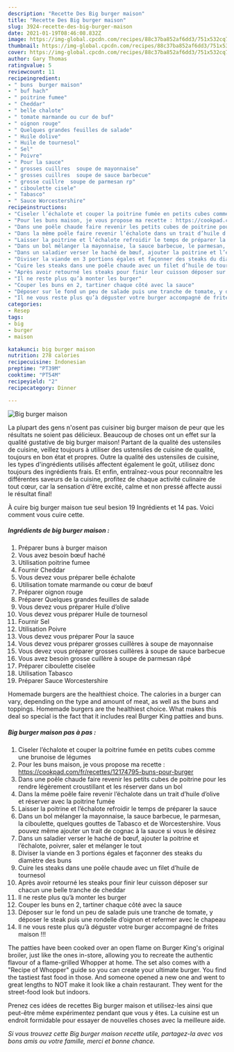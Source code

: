 ```yaml
---
description: "Recette Des Big burger maison"
title: "Recette Des Big burger maison"
slug: 3924-recette-des-big-burger-maison
date: 2021-01-19T08:46:08.832Z
image: https://img-global.cpcdn.com/recipes/88c37ba852af6dd3/751x532cq70/big-burger-maison-photo-principale-de-la-recette.jpg
thumbnail: https://img-global.cpcdn.com/recipes/88c37ba852af6dd3/751x532cq70/big-burger-maison-photo-principale-de-la-recette.jpg
cover: https://img-global.cpcdn.com/recipes/88c37ba852af6dd3/751x532cq70/big-burger-maison-photo-principale-de-la-recette.jpg
author: Gary Thomas
ratingvalue: 5
reviewcount: 11
recipeingredient:
- " buns  burger maison"
- " buf hach"
- " poitrine fumee"
- " Cheddar"
- " belle chalote"
- " tomate marmande ou cur de buf"
- " oignon rouge"
- " Quelques grandes feuilles de salade"
- " Huile dolive"
- " Huile de tournesol"
- " Sel"
- " Poivre"
- " Pour la sauce"
- " grosses cuillres  soupe de mayonnaise"
- " grosses cuillres  soupe de sauce barbecue"
- " grosse cuillre  soupe de parmesan rp"
- " ciboulette cisele"
- " Tabasco"
- " Sauce Worcestershire"
recipeinstructions:
- "Ciseler l’échalote et couper la poitrine fumée en petits cubes comme une brunoise de légumes"
- "Pour les buns maison, je vous propose ma recette : https://cookpad.com/fr/recettes/12174795-buns-pour-burger"
- "Dans une poêle chaude faire revenir les petits cubes de poitrine pour les rendre légèrement croustillant et les réserver dans un bol"
- "Dans la même poêle faire revenir l’échalote dans un trait d’huile d’olive et réserver avec la poitrine fumée"
- "Laisser la poitrine et l’échalote refroidir le temps de préparer la sauce"
- "Dans un bol mélanger la mayonnaise, la sauce barbecue, le parmesan, la ciboulette, quelques gouttes de Tabasco et de Worcestershire. Vous pouvez même ajouter un trait de cognac à la sauce si vous le désirez"
- "Dans un saladier verser le haché de bœuf, ajouter la poitrine et l’échalote, poivrer, saler et mélanger le tout"
- "Diviser la viande en 3 portions égales et façonner des steaks du diamètre des buns"
- "Cuire les steaks dans une poêle chaude avec un filet d’huile de tournesol"
- "Après avoir retourné les steaks pour finir leur cuisson déposer sur chacun une belle tranche de cheddar"
- "Il ne reste plus qu’à monter les burger"
- "Couper les buns en 2, tartiner chaque côté avec la sauce"
- "Déposer sur le fond un peu de salade puis une tranche de tomate, y déposer le steak puis une rondelle d’oignon et refermer avec le chapeau"
- "Il ne vous reste plus qu’à déguster votre burger accompagné de frites maison !!!"
categories:
- Resep
tags:
- big
- burger
- maison

katakunci: big burger maison 
nutrition: 278 calories
recipecuisine: Indonesian
preptime: "PT39M"
cooktime: "PT54M"
recipeyield: "2"
recipecategory: Dinner

---
```



![Big burger maison](https://img-global.cpcdn.com/recipes/88c37ba852af6dd3/751x532cq70/big-burger-maison-photo-principale-de-la-recette.jpg)

La plupart des gens n'osent pas cuisiner big burger maison de peur que les résultats ne soient pas délicieux. Beaucoup de choses ont un effet sur la qualité gustative de big burger maison! Partant de la qualité des ustensiles de cuisine, veillez toujours à utiliser des ustensiles de cuisine de qualité, toujours en bon état et propres. Outre la qualité des ustensiles de cuisine, les types d'ingrédients utilisés affectent également le goût, utilisez donc toujours des ingrédients frais. Et enfin, entraînez-vous pour reconnaître les différentes saveurs de la cuisine, profitez de chaque activité culinaire de tout cœur, car la sensation d'être excité, calme et non pressé affecte aussi le résultat final!

<!--inarticleads1-->

À cuire big burger maison tue seul besion 19 Ingrédients et 14 pas. Voici comment vous cuire cette.

##### Ingrédients de big burger maison :

1. Préparer  buns à burger maison
1. Vous avez besoin  bœuf haché
1. Utilisation  poitrine fumee
1. Fournir  Cheddar
1. Vous devez vous préparer  belle échalote
1. Utilisation  tomate marmande ou cœur de bœuf
1. Préparer  oignon rouge
1. Préparer  Quelques grandes feuilles de salade
1. Vous devez vous préparer  Huile d’olive
1. Vous devez vous préparer  Huile de tournesol
1. Fournir  Sel
1. Utilisation  Poivre
1. Vous devez vous préparer  Pour la sauce
1. Vous devez vous préparer  grosses cuillères à soupe de mayonnaise
1. Vous devez vous préparer  grosses cuillères à soupe de sauce barbecue
1. Vous avez besoin  grosse cuillère à soupe de parmesan râpé
1. Préparer  ciboulette ciselée
1. Utilisation  Tabasco
1. Préparer  Sauce Worcestershire


Homemade burgers are the healthiest choice. The calories in a burger can vary, depending on the type and amount of meat, as well as the buns and toppings. Homemade burgers are the healthiest choice. What makes this deal so special is the fact that it includes real Burger King patties and buns. 

<!--inarticleads2-->

##### Big burger maison pas à pas :

1. Ciseler l’échalote et couper la poitrine fumée en petits cubes comme une brunoise de légumes
1. Pour les buns maison, je vous propose ma recette : https://cookpad.com/fr/recettes/12174795-buns-pour-burger
1. Dans une poêle chaude faire revenir les petits cubes de poitrine pour les rendre légèrement croustillant et les réserver dans un bol
1. Dans la même poêle faire revenir l’échalote dans un trait d’huile d’olive et réserver avec la poitrine fumée
1. Laisser la poitrine et l’échalote refroidir le temps de préparer la sauce
1. Dans un bol mélanger la mayonnaise, la sauce barbecue, le parmesan, la ciboulette, quelques gouttes de Tabasco et de Worcestershire. Vous pouvez même ajouter un trait de cognac à la sauce si vous le désirez
1. Dans un saladier verser le haché de bœuf, ajouter la poitrine et l’échalote, poivrer, saler et mélanger le tout
1. Diviser la viande en 3 portions égales et façonner des steaks du diamètre des buns
1. Cuire les steaks dans une poêle chaude avec un filet d’huile de tournesol
1. Après avoir retourné les steaks pour finir leur cuisson déposer sur chacun une belle tranche de cheddar
1. Il ne reste plus qu’à monter les burger
1. Couper les buns en 2, tartiner chaque côté avec la sauce
1. Déposer sur le fond un peu de salade puis une tranche de tomate, y déposer le steak puis une rondelle d’oignon et refermer avec le chapeau
1. Il ne vous reste plus qu’à déguster votre burger accompagné de frites maison !!!


The patties have been cooked over an open flame on Burger King&#39;s original broiler, just like the ones in-store, allowing you to recreate the authentic flavour of a flame-grilled Whopper at home. The set also comes with a &#34;Recipe of Whopper&#34; guide so you can create your ultimate burger. You find the tastiest fast food in those. And someone opened a new one and went to great lengths to NOT make it look like a chain restaurant. They went for the street-food look but indoors. 

<!--inarticleads1-->

<p>
Prenez ces idées de recettes Big burger maison et utilisez-les ainsi que peut-être même expérimentez pendant que vous y êtes. La cuisine est un endroit formidable pour essayer de nouvelles choses avec la meilleure aide.
</p>

<p>
<i>Si vous trouvez cette Big burger maison recette utile, partagez-la avec vos bons amis ou votre famille, merci et bonne chance.</i>
</p>
